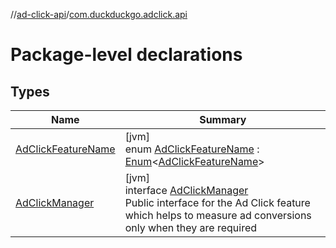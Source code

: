 //[ad-click-api](../../index.md)/[com.duckduckgo.adclick.api](index.md)

# Package-level declarations

## Types

| Name | Summary |
|---|---|
| [AdClickFeatureName](-ad-click-feature-name/index.md) | [jvm]<br>enum [AdClickFeatureName](-ad-click-feature-name/index.md) : [Enum](https://kotlinlang.org/api/latest/jvm/stdlib/kotlin/-enum/index.html)&lt;[AdClickFeatureName](-ad-click-feature-name/index.md)&gt; |
| [AdClickManager](-ad-click-manager/index.md) | [jvm]<br>interface [AdClickManager](-ad-click-manager/index.md)<br>Public interface for the Ad Click feature which helps to measure ad conversions only when they are required |
